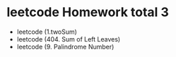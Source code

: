 # leetcode Homework total 3
- leetcode (1.twoSum)
- leetcode (404. Sum of Left Leaves)
- leetcode (9. Palindrome Number)
